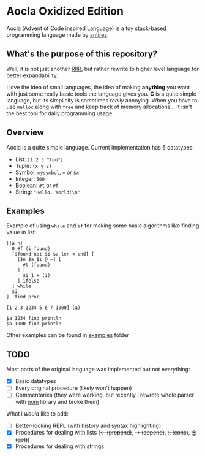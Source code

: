 # Aocla Oxidized Edition

Aocla (Advent of Code inspired Language) is a toy stack-based programming language made by [antirez](https://github.com/antirez).

## What's the purpose of this repository?

Well, it is not just another [RIIR](https://transitiontech.ca/random/RIIR), but rather rewrite to higher level language for better expandability.

I love the idea of small languages, the idea of making **anything** you want with just some really basic tools the language gives you.
**C** is a quite simple language, but its simplicity is sometimes *really* annoying.
When you have to use `malloc` along with `free` and keep track of memory allocations... It isn't the best tool for daily programming usage.

## Overview

Aocla is a quite simple language. Current implementation has 6 datatypes:
 * List: `[1 2 3 "foo"]`
 * Tuple: `(x y z)`
 * Symbol: `mysymbol`, `=` or `$x`
 * Integer: `500`
 * Boolean: `#t` or `#f`
 * String: `"Hello, World!\n"`

## Examples

Example of using `while` and `if` for making some basic algorithms like finding value in list:

```aocla
[(a n)
  0 #f (i found)
  [$found not $i $a len < and] [
    [$n $a $i @ =] [
      #t (found)
    ] [
      $i 1 + (i)
    ] ifelse
  ] while
  $i
] 'find proc

[1 2 3 1234 5 6 7 1000] (a)

$a 1234 find println
$a 1000 find println
```

Other examples can be found in [examples](examples/) folder

## TODO

Most parts of the original language was implemented but not everything:
- [x] Basic datatypes
- [ ] Every original procedure (likely won't happen)
- [ ] Commentaries (they were working, but recently i rewrote whole parser with [nom](https://github.com/rust-bakery/nom) library and broke them)

What i *would* like to add:
- [ ] Better-looking REPL (with history and syntax highlighting)
- [x] Procedures for dealing with lists (~~<- (prepend)~~, ~~-> (append)~~, ~~:: (cons)~~, ~~@ (get)~~)
- [x] Procedures for dealing with strings
